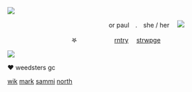 ![](https://files.catbox.moe/2dy8cn.png)

　　　　　　　　　　　　　　　　 or paul　.　she / her　  ![](https://gifs.crd.co/assets/images/gallery25/ec0b2ee7.png?v=ef433a6f)

　　    　　　　　　　　𖤐　　　　　　[rntry](https://rentry.co/paul)     　[strwpge](https://wein.straw.page/)
              
 ![](https://i.postimg.cc/prGzr7PX/space.png)
                   
♥ weedsters gc

[wik](https://github.com/CLOWNPlERCE)
[mark](https://github.com/SP0KEISHERE)
[sammi](https://github.com/prideduo)
[north](https://github.com/joostkIein)
